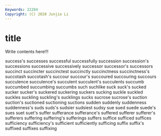 ```yaml
---
Keywords: 22284
Copyright: (C) 2020 Junjie Li
---
```


# title

Write contents here!!!
 
success's 
successes 
successful 
successfully 
succession 
succession's 
successions
successive 
successively 
successor 
successor's 
successors 
succinct 
succincter 
succinctest 
succinctly 
succinctness
succinctness's 
succotash 
succotash's 
succour 
succour's 
succoured 
succouring 
succours 
succulence 
succulence's
succulent 
succulent's 
succulents 
succumb 
succumbed 
succumbing 
succumbs 
such 
suchlike 
suck
suck's 
sucked 
sucker 
sucker's 
suckered 
suckering 
suckers 
sucking 
suckle 
suckled
suckles 
suckling 
suckling's 
sucklings 
sucks 
sucrose 
sucrose's 
suction 
suction's 
suctioned
suctioning 
suctions 
sudden 
suddenly 
suddenness 
suddenness's 
suds 
suds's 
sudsier 
sudsiest
sudsy 
sue 
sued 
suede 
suede's 
sues 
suet 
suet's 
suffer 
sufferance
sufferance's 
suffered 
sufferer 
sufferer's 
sufferers 
suffering 
suffering's 
sufferings 
suffers 
suffice
sufficed 
suffices 
sufficiency 
sufficiency's 
sufficient 
sufficiently 
sufficing 
suffix 
suffix's 
suffixed
suffixes 
suffixing 

